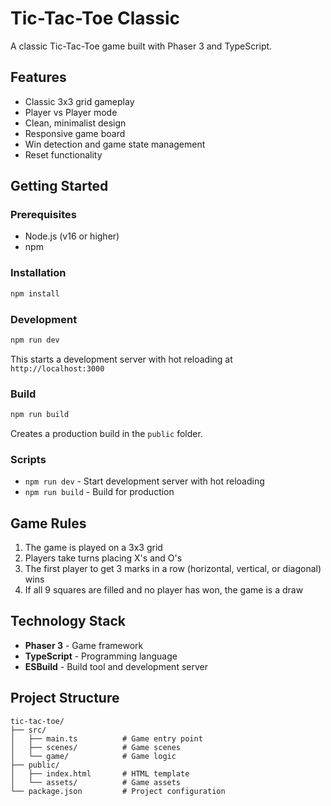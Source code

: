 # Tic-Tac-Toe Classic

A classic Tic-Tac-Toe game built with Phaser 3 and TypeScript.

## Features
- Classic 3x3 grid gameplay
- Player vs Player mode
- Clean, minimalist design
- Responsive game board
- Win detection and game state management
- Reset functionality

## Getting Started

### Prerequisites
- Node.js (v16 or higher)
- npm

### Installation
```bash
npm install
```

### Development
```bash
npm run dev
```
This starts a development server with hot reloading at `http://localhost:3000`

### Build
```bash
npm run build
```
Creates a production build in the `public` folder.

### Scripts
- `npm run dev` - Start development server with hot reloading
- `npm run build` - Build for production

## Game Rules
1. The game is played on a 3x3 grid
2. Players take turns placing X's and O's
3. The first player to get 3 marks in a row (horizontal, vertical, or diagonal) wins
4. If all 9 squares are filled and no player has won, the game is a draw

## Technology Stack
- **Phaser 3** - Game framework
- **TypeScript** - Programming language
- **ESBuild** - Build tool and development server

## Project Structure
```
tic-tac-toe/
├── src/
│   ├── main.ts          # Game entry point
│   ├── scenes/          # Game scenes
│   └── game/            # Game logic
├── public/
│   ├── index.html       # HTML template
│   └── assets/          # Game assets
└── package.json         # Project configuration
```